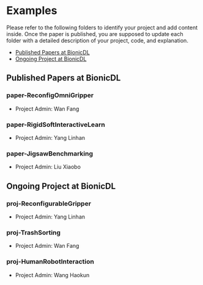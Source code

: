 # Examples

Please refer to the following folders to identify your project and add content inside. Once the paper is published, you are supposed to update each folder with a detailed description of your project, code, and explanation.

- [Published Papers at BionicDL](#published-papers-at-bionicdl)
- [Ongoing Project at BionicDL](#ongoing-project-at-bionicdl)


## Published Papers at BionicDL

### paper-ReconfigOmniGripper

- Project Admin: Wan Fang

### paper-RigidSoftInteractiveLearn

- Project Admin: Yang Linhan

### paper-JigsawBenchmarking

- Project Admin: Liu Xiaobo

## Ongoing Project at BionicDL

### proj-ReconfigurableGripper

- Project Admin: Yang Linhan

### proj-TrashSorting

- Project Admin: Wan Fang

### proj-HumanRobotInteraction

- Project Admin: Wang Haokun
